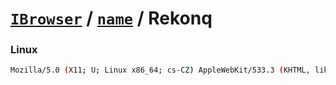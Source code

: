 # [`IBrowser`](/api/ua-parser-js/get-browser.md) / [`name`](../name.md) / Rekonq

### Linux

```sh
Mozilla/5.0 (X11; U; Linux x86_64; cs-CZ) AppleWebKit/533.3 (KHTML, like Gecko) rekonq Safari/533.3
```